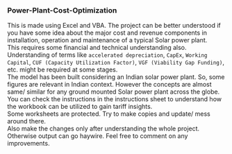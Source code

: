### Power-Plant-Cost-Optimization <br>
This is made using Excel and VBA. The project can be better understood if you have some idea about the major cost and revenue components in installation, operation and maintenance of a typical Solar power plant. <br>
This requires some financial and technical understanding also. Understanding of terms like `accelerated depreciation`, `CapEx`, `Working Capital`, `CUF (Capacity Utilization Factor)`, `VGF (Viability Gap Funding)`, etc. might be required at some stages.
<br>The model has been built considering an Indian solar power plant. So, some figures are relevant in Indian context. However the concepts are almost same/ similar for any ground mounted Solar power plant across the globe.<br>
You can check the instructions in the instructions sheet to understand how the workbook can be utilized to gain tariff insights. <br>
Some worksheets are protected. Try to make copies and update/ mess around there. <br>
Also make the changes only after understanding the whole project. Otherwise output can go haywire.
Feel free to comment on any improvements.

